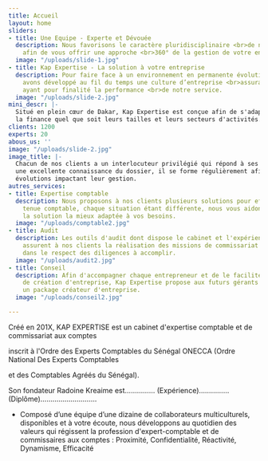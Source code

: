 ```yaml
---
title: Accueil
layout: home
sliders:
- title: Une Equipe - Experte et Dévouée
  description: Nous favorisons le caractère pluridisciplinaire <br>de nos collaborateurs
    afin de vous offrir une approche <br>360° de la gestion de votre entreprise...
  image: "/uploads/slide-1.jpg"
- title: Kap Expertise - La solution à votre entreprise
  description: Pour faire face à un environnement en permanente évolution, <br>nous
    avons développé au fil du temps une culture d’entreprise <br>assurant des valeurs
    ayant pour finalité la performance <br>de notre service.
  image: "/uploads/slide-2.jpg"
mini_descr: |-
  Situé en plein cœur de Dakar, Kap Expertise est conçue afin de s'adapter à l'ensemble des acteurs de
  la finance quel que soit leurs tailles et leurs secteurs d'activités.
clients: 1200
experts: 20
abous_us: ''
image: "/uploads/slide-2.jpg"
image_title: |-
  Chacun de nos clients a un interlocuteur privilégié qui répond à ses attentes et le conseil. Possédant
  une excellente connaissance du dossier, il se forme régulièrement afin d’être toujours au fait des
  évolutions impactant leur gestion.
autres_services:
- title: Expertise comptable
  description: Nous proposons à nos clients plusieurs solutions pour effectuer la
    tenue comptable, chaque situation étant différente, nous vous aidons à rechercher
    la solution la mieux adaptée à vos besoins.
  image: "/uploads/comptable2.jpg"
- title: Audit
  description: Les outils d'audit dont dispose le cabinet et l'expérience de nos collaborateurs
    assurent à nos clients la réalisation des missions de commissariat aux comptes
    dans le respect des diligences à accomplir.
  image: "/uploads/audit2.jpg"
- title: Conseil
  description: Afin d'accompagner chaque entrepreneur et de le faciliter dans sa démarche
    de création d'entreprise, Kap Expertise propose aux futurs gérants ou dirigeants
    un package créateur d'entreprise.
  image: "/uploads/conseil2.jpg"

---
```

<p>Créé en 201X, KAP EXPERTISE est un cabinet d'expertise comptable et de commissariat aux comptes

inscrit à l'Ordre des Experts Comptables du Sénégal ONECCA (Ordre National Des Experts Comptables

et des Comptables Agréés du Sénégal).

Son fondateur Radoine Kreaime est…………… (Expérience)…………… (Diplôme)……………………….</p>

* Composé d’une équipe d’une dizaine de collaborateurs multiculturels, disponibles et à votre écoute, nous développons au quotidien des valeurs qui régissent la profession d'expert-comptable et de commissaires aux comptes : Proximité, Confidentialité, Réactivité, Dynamisme, Efficacité